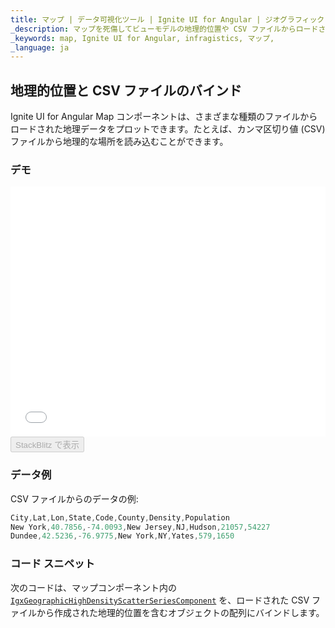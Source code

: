 ```yaml
---
title: マップ | データ可視化ツール | Ignite UI for Angular | ジオグラフィック CSV データ | Infragistics
_description: マップを死傷してビューモデルの地理的位置や CSV ファイルからロードされた地理的位置を含むデータを表示できます。詳細については、デモ、依存関係、使用方法、およびツールバーを参照してください。
_keywords: map, Ignite UI for Angular, infragistics, マップ,
_language: ja
---
```


## 地理的位置と CSV ファイルのバインド

Ignite UI for Angular Map コンポーネントは、さまざまな種類のファイルからロードされた地理データをプロットできます。たとえば、カンマ区切り値 (CSV) ファイルから地理的な場所を読み込むことができます。

### デモ

<div class="sample-container loading" style="height: 400px">
    <iframe id="geo-map-binding-data-csv-iframe" src='{environment:demosBaseUrl}/maps/geo-map-binding-data-csv' width="100%" height="100%" seamless frameBorder="0" onload="onXPlatSampleIframeContentLoaded(this);"></iframe>
</div>
<div>
    <button data-localize="stackblitz" disabled class="stackblitz-btn"   data-iframe-id="geo-map-binding-data-csv-iframe" data-demos-base-url="{environment:demosBaseUrl}">StackBlitz で表示
    </button>
</div>

<div class="divider--half"></div>

### データ例

CSV ファイルからのデータの例:

```ts
City,Lat,Lon,State,Code,County,Density,Population
New York,40.7856,-74.0093,New Jersey,NJ,Hudson,21057,54227
Dundee,42.5236,-76.9775,New York,NY,Yates,579,1650
```

### コード スニペット

次のコードは、マップコンポーネント内の [`IgxGeographicHighDensityScatterSeriesComponent`](map_binding_geographic_csv_files.md) を、ロードされた CSV ファイルから作成された地理的位置を含むオブジェクトの配列にバインドします。
